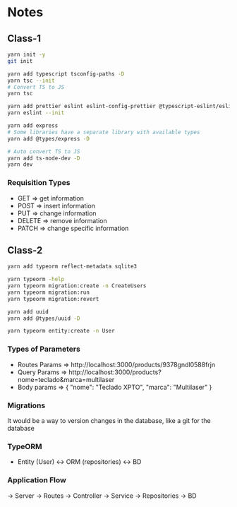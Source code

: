 # Notes

## Class-1

```sh
yarn init -y
git init

yarn add typescript tsconfig-paths -D
yarn tsc --init
# Convert TS to JS
yarn tsc

yarn add prettier eslint eslint-config-prettier @typescript-eslint/eslint-plugin @typescript-eslint/parser -D
yarn eslint --init

yarn add express
# Some libraries have a separate library with available types
yarn add @types/express -D

# Auto convert TS to JS
yarn add ts-node-dev -D
yarn dev
```

### Requisition Types

- GET => get information
- POST => insert information
- PUT => change information
- DELETE => remove information
- PATCH => change specific information

## Class-2

```sh
yarn add typeorm reflect-metadata sqlite3

yarn typeorm -help
yarn typeorm migration:create -n CreateUsers
yarn typeorm migration:run
yarn typeorm migration:revert

yarn add uuid
yarn add @types/uuid -D

yarn typeorm entity:create -n User
```

### Types of Parameters

- Routes Params => http://localhost:3000/products/9378gndl0588frjn
- Query Params => http://localhost:3000/products?nome=teclado&marca=multilaser
- Body params => { "nome": "Teclado XPTO", "marca": "Multilaser" }

### Migrations

It would be a way to version changes in the database, like a git for the database

### TypeORM

- Entity (User) <-> ORM (repositories) <-> BD

### Application Flow

-> Server -> Routes -> Controller -> Service -> Repositories -> BD
